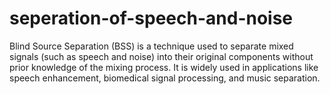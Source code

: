 # seperation-of-speech-and-noise
Blind Source Separation (BSS) is a technique used to separate mixed signals (such as speech and noise) into their original components without prior knowledge of the mixing process. It is widely used in applications like speech enhancement, biomedical signal processing, and music separation.
